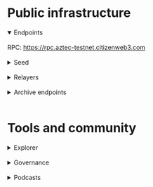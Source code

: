 # Public infrastructure 

<details open>
  <summary>Endpoints</summary>
  <br>
  RPC: <a href="https://rpc.aztec-testnet.citizenweb3.com">https://rpc.aztec-testnet.citizenweb3.com</a>
</details>
<br>
<details>
  <summary>Seed</summary>
</details>
<br>
<details>
  <summary>Relayers</summary>
</details>
<br>
<details>
  <summary>Archive endpoints</summary>
  RPC: <br>
  API: <br>
  GRPC: <br>
</details>
<br>

# Tools and community

<details>
  <summary>Explorer</summary>
  <a href="https://validatorinfo.com/networks">Validator Info</a><br>
</details>
<br>
<details>
  <summary>Governance</summary>
</details>
<br>
<details>
  <summary>Podcasts</summary>
</details>